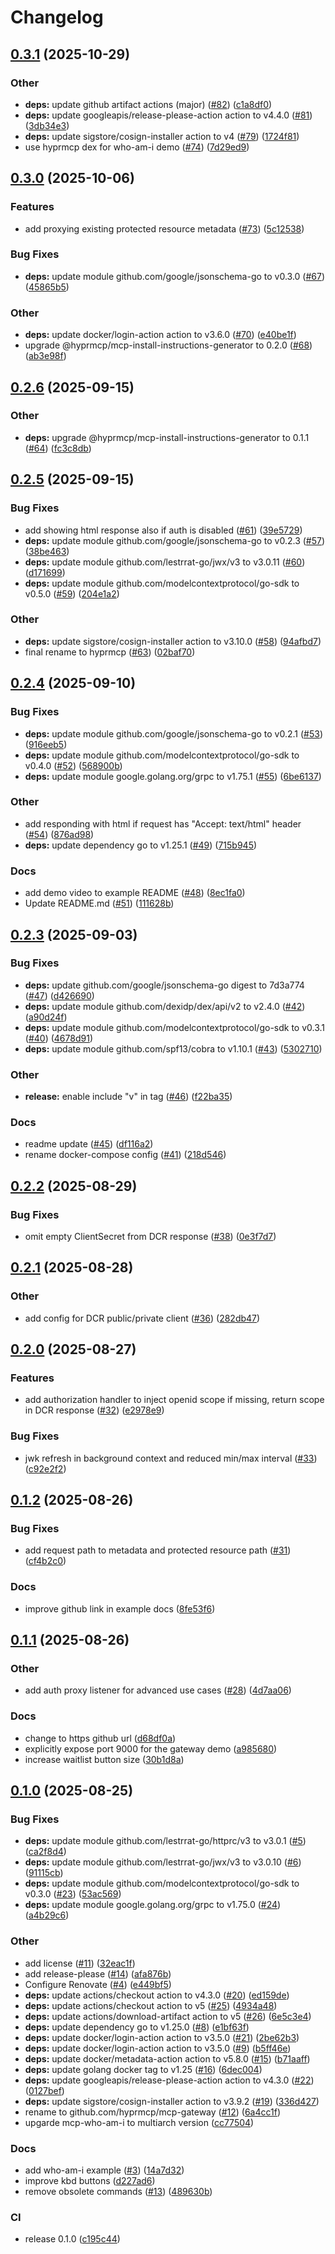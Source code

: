 # Changelog

## [0.3.1](https://github.com/hyprmcp/mcp-gateway/compare/v0.3.0...v0.3.1) (2025-10-29)


### Other

* **deps:** update github artifact actions (major) ([#82](https://github.com/hyprmcp/mcp-gateway/issues/82)) ([c1a8df0](https://github.com/hyprmcp/mcp-gateway/commit/c1a8df0dacbd9e23a4eb30c3e30b78f225f3e8fa))
* **deps:** update googleapis/release-please-action action to v4.4.0 ([#81](https://github.com/hyprmcp/mcp-gateway/issues/81)) ([3db34e3](https://github.com/hyprmcp/mcp-gateway/commit/3db34e3944c15dc2dbd63cb60cd3a105185635ad))
* **deps:** update sigstore/cosign-installer action to v4 ([#79](https://github.com/hyprmcp/mcp-gateway/issues/79)) ([1724f81](https://github.com/hyprmcp/mcp-gateway/commit/1724f813dcd39c9a7a3c9214a387228cf5b81b6d))
* use hyprmcp dex for who-am-i demo ([#74](https://github.com/hyprmcp/mcp-gateway/issues/74)) ([7d29ed9](https://github.com/hyprmcp/mcp-gateway/commit/7d29ed9d46034e09665691fc5a34f219c88f469a))

## [0.3.0](https://github.com/hyprmcp/mcp-gateway/compare/v0.2.6...v0.3.0) (2025-10-06)


### Features

* add proxying existing protected resource metadata ([#73](https://github.com/hyprmcp/mcp-gateway/issues/73)) ([5c12538](https://github.com/hyprmcp/mcp-gateway/commit/5c12538e0ae68e38ee0f1ff690720ca6a3526aae))


### Bug Fixes

* **deps:** update module github.com/google/jsonschema-go to v0.3.0 ([#67](https://github.com/hyprmcp/mcp-gateway/issues/67)) ([45865b5](https://github.com/hyprmcp/mcp-gateway/commit/45865b55cae03ff89970a2fcb02e93b2542eb0c1))


### Other

* **deps:** update docker/login-action action to v3.6.0 ([#70](https://github.com/hyprmcp/mcp-gateway/issues/70)) ([e40be1f](https://github.com/hyprmcp/mcp-gateway/commit/e40be1fb41d71df25a742a8abe64974ba8f8a64a))
* upgrade @hyprmcp/mcp-install-instructions-generator to 0.2.0 ([#68](https://github.com/hyprmcp/mcp-gateway/issues/68)) ([ab3e98f](https://github.com/hyprmcp/mcp-gateway/commit/ab3e98f7fcbb9e56be1db5ae707cb737632ae1de))

## [0.2.6](https://github.com/hyprmcp/mcp-gateway/compare/v0.2.5...v0.2.6) (2025-09-15)


### Other

* **deps:** upgrade @hyprmcp/mcp-install-instructions-generator to 0.1.1 ([#64](https://github.com/hyprmcp/mcp-gateway/issues/64)) ([fc3c8db](https://github.com/hyprmcp/mcp-gateway/commit/fc3c8db3750d7503098f3b4fe565c06758bc4c7a))

## [0.2.5](https://github.com/hyprmcp/mcp-gateway/compare/v0.2.4...v0.2.5) (2025-09-15)


### Bug Fixes

* add showing html response also if auth is disabled ([#61](https://github.com/hyprmcp/mcp-gateway/issues/61)) ([39e5729](https://github.com/hyprmcp/mcp-gateway/commit/39e5729bf4fbf78e107dde5e933f697fef3956ea))
* **deps:** update module github.com/google/jsonschema-go to v0.2.3 ([#57](https://github.com/hyprmcp/mcp-gateway/issues/57)) ([38be463](https://github.com/hyprmcp/mcp-gateway/commit/38be4634e90e2f6ea7598ca1462be0363c86017c))
* **deps:** update module github.com/lestrrat-go/jwx/v3 to v3.0.11 ([#60](https://github.com/hyprmcp/mcp-gateway/issues/60)) ([d171699](https://github.com/hyprmcp/mcp-gateway/commit/d1716996f0dd847329872b2bdeb09995d089612d))
* **deps:** update module github.com/modelcontextprotocol/go-sdk to v0.5.0 ([#59](https://github.com/hyprmcp/mcp-gateway/issues/59)) ([204e1a2](https://github.com/hyprmcp/mcp-gateway/commit/204e1a2c697e42953c2adc8d08c6978be9743cb2))


### Other

* **deps:** update sigstore/cosign-installer action to v3.10.0 ([#58](https://github.com/hyprmcp/mcp-gateway/issues/58)) ([94afbd7](https://github.com/hyprmcp/mcp-gateway/commit/94afbd7c25b6abde7d0796a1f2dc2deaecc55572))
* final rename to hyprmcp ([#63](https://github.com/hyprmcp/mcp-gateway/issues/63)) ([02baf70](https://github.com/hyprmcp/mcp-gateway/commit/02baf70a9d3a3f0499b54ba07be7caca4ae170f7))

## [0.2.4](https://github.com/hyprmcp/mcp-gateway/compare/v0.2.3...v0.2.4) (2025-09-10)


### Bug Fixes

* **deps:** update module github.com/google/jsonschema-go to v0.2.1 ([#53](https://github.com/hyprmcp/mcp-gateway/issues/53)) ([916eeb5](https://github.com/hyprmcp/mcp-gateway/commit/916eeb5a4312177c369c3d91c5d0011aa7fba800))
* **deps:** update module github.com/modelcontextprotocol/go-sdk to v0.4.0 ([#52](https://github.com/hyprmcp/mcp-gateway/issues/52)) ([568900b](https://github.com/hyprmcp/mcp-gateway/commit/568900b8829f14cb80e501563ac9c9a5932a4b53))
* **deps:** update module google.golang.org/grpc to v1.75.1 ([#55](https://github.com/hyprmcp/mcp-gateway/issues/55)) ([6be6137](https://github.com/hyprmcp/mcp-gateway/commit/6be6137374e81b473aa77f6d4311ec0056b05b16))


### Other

* add responding with html if request has "Accept: text/html" header ([#54](https://github.com/hyprmcp/mcp-gateway/issues/54)) ([876ad98](https://github.com/hyprmcp/mcp-gateway/commit/876ad98a7fdff6ed042a575ce65eb83faa413a54))
* **deps:** update dependency go to v1.25.1 ([#49](https://github.com/hyprmcp/mcp-gateway/issues/49)) ([715b945](https://github.com/hyprmcp/mcp-gateway/commit/715b945d4ae01ffc86d4420c2e65d0cc5266ef0d))


### Docs

* add demo video to example README ([#48](https://github.com/hyprmcp/mcp-gateway/issues/48)) ([8ec1fa0](https://github.com/hyprmcp/mcp-gateway/commit/8ec1fa08a7b78a99cbea93b8670298c7107ec390))
* Update README.md ([#51](https://github.com/hyprmcp/mcp-gateway/issues/51)) ([111628b](https://github.com/hyprmcp/mcp-gateway/commit/111628b7197b9ddf71dab1cb0cac63f159b9499f))

## [0.2.3](https://github.com/hyprmcp/mcp-gateway/compare/0.2.2...v0.2.3) (2025-09-03)


### Bug Fixes

* **deps:** update github.com/google/jsonschema-go digest to 7d3a774 ([#47](https://github.com/hyprmcp/mcp-gateway/issues/47)) ([d426690](https://github.com/hyprmcp/mcp-gateway/commit/d426690a6528f8ba3837a00e6743712782afd7a3))
* **deps:** update module github.com/dexidp/dex/api/v2 to v2.4.0 ([#42](https://github.com/hyprmcp/mcp-gateway/issues/42)) ([a90d24f](https://github.com/hyprmcp/mcp-gateway/commit/a90d24f2b69a3ac74daa57ea02bbc3840a3b0d73))
* **deps:** update module github.com/modelcontextprotocol/go-sdk to v0.3.1 ([#40](https://github.com/hyprmcp/mcp-gateway/issues/40)) ([4678d91](https://github.com/hyprmcp/mcp-gateway/commit/4678d91a4a36ea63241cdf9c54eb42fa8c9d4ff3))
* **deps:** update module github.com/spf13/cobra to v1.10.1 ([#43](https://github.com/hyprmcp/mcp-gateway/issues/43)) ([5302710](https://github.com/hyprmcp/mcp-gateway/commit/5302710d5237e0ab16c13a3f6e7bef38e0cc6c9c))


### Other

* **release:** enable include "v" in tag ([#46](https://github.com/hyprmcp/mcp-gateway/issues/46)) ([f22ba35](https://github.com/hyprmcp/mcp-gateway/commit/f22ba35de8bd58ff6bbd874afcc7d6be709990d7))


### Docs

* readme update ([#45](https://github.com/hyprmcp/mcp-gateway/issues/45)) ([df116a2](https://github.com/hyprmcp/mcp-gateway/commit/df116a21de12d7892423b4e5141bff90fa9e0839))
* rename docker-compose config ([#41](https://github.com/hyprmcp/mcp-gateway/issues/41)) ([218d546](https://github.com/hyprmcp/mcp-gateway/commit/218d546ade7b756c79c9bd65f6c851d6977794d6))

## [0.2.2](https://github.com/hyprmcp/mcp-gateway/compare/0.2.1...0.2.2) (2025-08-29)


### Bug Fixes

* omit empty ClientSecret from DCR response ([#38](https://github.com/hyprmcp/mcp-gateway/issues/38)) ([0e3f7d7](https://github.com/hyprmcp/mcp-gateway/commit/0e3f7d7f252519d0cc134c00ae269d9555937d53))

## [0.2.1](https://github.com/hyprmcp/mcp-gateway/compare/0.2.0...0.2.1) (2025-08-28)


### Other

* add config for DCR public/private client ([#36](https://github.com/hyprmcp/mcp-gateway/issues/36)) ([282db47](https://github.com/hyprmcp/mcp-gateway/commit/282db47db602f3f48fcf773af29f3bc96a71ef47))

## [0.2.0](https://github.com/hyprmcp/mcp-gateway/compare/0.1.2...0.2.0) (2025-08-27)


### Features

* add authorization handler to inject openid scope if missing, return scope in DCR response ([#32](https://github.com/hyprmcp/mcp-gateway/issues/32)) ([e2978e9](https://github.com/hyprmcp/mcp-gateway/commit/e2978e912bc0c841be15318ad807af8def8e2068))


### Bug Fixes

* jwk refresh in background context and reduced min/max interval ([#33](https://github.com/hyprmcp/mcp-gateway/issues/33)) ([c92e2f2](https://github.com/hyprmcp/mcp-gateway/commit/c92e2f250584cd759e61786081f931f42e1cd450))

## [0.1.2](https://github.com/hyprmcp/mcp-gateway/compare/0.1.1...0.1.2) (2025-08-26)


### Bug Fixes

* add request path to metadata and protected resource path ([#31](https://github.com/hyprmcp/mcp-gateway/issues/31)) ([cf4b2c0](https://github.com/hyprmcp/mcp-gateway/commit/cf4b2c04d7913c6ac66bfd4211b5983e33f3324c))


### Docs

* improve github link in example docs ([8fe53f6](https://github.com/hyprmcp/mcp-gateway/commit/8fe53f6b71072b36fd3d26e0974fee193bba8ab9))

## [0.1.1](https://github.com/hyprmcp/mcp-gateway/compare/0.1.0...0.1.1) (2025-08-26)


### Other

* add auth proxy listener for advanced use cases ([#28](https://github.com/hyprmcp/mcp-gateway/issues/28)) ([4d7aa06](https://github.com/hyprmcp/mcp-gateway/commit/4d7aa06d50ee0f9f2e7d227cd913c3ab79e4b484))


### Docs

* change to https github url ([d68df0a](https://github.com/hyprmcp/mcp-gateway/commit/d68df0a7ff6b4d43da13884bf5263f9ee033112d))
* explicitly expose port 9000 for the gateway demo ([a985680](https://github.com/hyprmcp/mcp-gateway/commit/a98568038da502e9352b8e54098c7b33a9abda00))
* increase waitlist button size ([30b1d8a](https://github.com/hyprmcp/mcp-gateway/commit/30b1d8ad03facd53be21b8fdf254e9a91f80bf07))

## [0.1.0](https://github.com/hyprmcp/mcp-gateway/compare/0.1.0-alpha.6...0.1.0) (2025-08-25)


### Bug Fixes

* **deps:** update module github.com/lestrrat-go/httprc/v3 to v3.0.1 ([#5](https://github.com/hyprmcp/mcp-gateway/issues/5)) ([ca2f8d4](https://github.com/hyprmcp/mcp-gateway/commit/ca2f8d47b7faec572029b86e76f27b7674e63f77))
* **deps:** update module github.com/lestrrat-go/jwx/v3 to v3.0.10 ([#6](https://github.com/hyprmcp/mcp-gateway/issues/6)) ([91115cb](https://github.com/hyprmcp/mcp-gateway/commit/91115cb5c4ded8539b081b4530d850cff96e465c))
* **deps:** update module github.com/modelcontextprotocol/go-sdk to v0.3.0 ([#23](https://github.com/hyprmcp/mcp-gateway/issues/23)) ([53ac569](https://github.com/hyprmcp/mcp-gateway/commit/53ac5693166321d7ac75fed84d7b7dfb1e0cfd3b))
* **deps:** update module google.golang.org/grpc to v1.75.0 ([#24](https://github.com/hyprmcp/mcp-gateway/issues/24)) ([a4b29c6](https://github.com/hyprmcp/mcp-gateway/commit/a4b29c6969f0a398f93ddcd8b9ba9377ad691e7c))


### Other

* add license ([#11](https://github.com/hyprmcp/mcp-gateway/issues/11)) ([32eac1f](https://github.com/hyprmcp/mcp-gateway/commit/32eac1f321cf9c9005f26f349d3620ef1299c872))
* add release-please ([#14](https://github.com/hyprmcp/mcp-gateway/issues/14)) ([afa876b](https://github.com/hyprmcp/mcp-gateway/commit/afa876b6458bf08ae0bd5ac30caf827cd12f3a36))
* Configure Renovate ([#4](https://github.com/hyprmcp/mcp-gateway/issues/4)) ([e449bf5](https://github.com/hyprmcp/mcp-gateway/commit/e449bf5575cc9de5afb07b1d3fa095b2ca28b12a))
* **deps:** update actions/checkout action to v4.3.0 ([#20](https://github.com/hyprmcp/mcp-gateway/issues/20)) ([ed159de](https://github.com/hyprmcp/mcp-gateway/commit/ed159dec779e164a3bde1104cc059ec6f6033282))
* **deps:** update actions/checkout action to v5 ([#25](https://github.com/hyprmcp/mcp-gateway/issues/25)) ([4934a48](https://github.com/hyprmcp/mcp-gateway/commit/4934a48eb4787add1b44ff6f837ebc97414ded54))
* **deps:** update actions/download-artifact action to v5 ([#26](https://github.com/hyprmcp/mcp-gateway/issues/26)) ([6e5c3e4](https://github.com/hyprmcp/mcp-gateway/commit/6e5c3e4e409d5f47556647c792bbb2593ab13853))
* **deps:** update dependency go to v1.25.0 ([#8](https://github.com/hyprmcp/mcp-gateway/issues/8)) ([e1bf63f](https://github.com/hyprmcp/mcp-gateway/commit/e1bf63f5a17850f837b9a87690ecc55020f4a1f3))
* **deps:** update docker/login-action action to v3.5.0 ([#21](https://github.com/hyprmcp/mcp-gateway/issues/21)) ([2be62b3](https://github.com/hyprmcp/mcp-gateway/commit/2be62b345c2543f774404e89d949f7f18bb62cd2))
* **deps:** update docker/login-action action to v3.5.0 ([#9](https://github.com/hyprmcp/mcp-gateway/issues/9)) ([b5ff46e](https://github.com/hyprmcp/mcp-gateway/commit/b5ff46ea5b81ef02b8241cd082699c61777a4838))
* **deps:** update docker/metadata-action action to v5.8.0 ([#15](https://github.com/hyprmcp/mcp-gateway/issues/15)) ([b71aaff](https://github.com/hyprmcp/mcp-gateway/commit/b71aaff61d8106ad09f66e17ae692ef2644d0e89))
* **deps:** update golang docker tag to v1.25 ([#16](https://github.com/hyprmcp/mcp-gateway/issues/16)) ([6dec004](https://github.com/hyprmcp/mcp-gateway/commit/6dec0041667b697a2b62d07b476789626bca57cf))
* **deps:** update googleapis/release-please-action action to v4.3.0 ([#22](https://github.com/hyprmcp/mcp-gateway/issues/22)) ([0127bef](https://github.com/hyprmcp/mcp-gateway/commit/0127bef9fe92ee6a1fe88735b69e80d01432a76e))
* **deps:** update sigstore/cosign-installer action to v3.9.2 ([#19](https://github.com/hyprmcp/mcp-gateway/issues/19)) ([336d427](https://github.com/hyprmcp/mcp-gateway/commit/336d427df8a25ac60e51cd808afbd3db5d9822f9))
* rename to github.com/hyprmcp/mcp-gateway ([#12](https://github.com/hyprmcp/mcp-gateway/issues/12)) ([6a4cc1f](https://github.com/hyprmcp/mcp-gateway/commit/6a4cc1f30537e9d3bab4d981865f99aa34f1ce21))
* upgarde mcp-who-am-i to multiarch version ([cc77504](https://github.com/hyprmcp/mcp-gateway/commit/cc77504b02de1cb27d38f1b1d6a96ad374941ed4))


### Docs

* add who-am-i example ([#3](https://github.com/hyprmcp/mcp-gateway/issues/3)) ([14a7d32](https://github.com/hyprmcp/mcp-gateway/commit/14a7d3245a7549985aadb485da964dc945fd75fe))
* improve kbd buttons ([d227ad6](https://github.com/hyprmcp/mcp-gateway/commit/d227ad60ac1fdf42125ce78019c811af9235a988))
* remove obsolete commands ([#13](https://github.com/hyprmcp/mcp-gateway/issues/13)) ([489630b](https://github.com/hyprmcp/mcp-gateway/commit/489630b21da4b98b4e15f3739f220df1858bb233))


### CI

* release 0.1.0 ([c195c44](https://github.com/hyprmcp/mcp-gateway/commit/c195c44d6d7c4fa7742621955f1c6e711e04c120))
